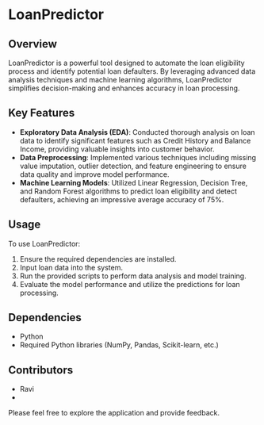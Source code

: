 # LoanPredictor

## Overview
LoanPredictor is a powerful tool designed to automate the loan eligibility process and identify potential loan defaulters. By leveraging advanced data analysis techniques and machine learning algorithms, LoanPredictor simplifies decision-making and enhances accuracy in loan processing.

## Key Features
- **Exploratory Data Analysis (EDA)**: Conducted thorough analysis on loan data to identify significant features such as Credit History and Balance Income, providing valuable insights into customer behavior.
- **Data Preprocessing**: Implemented various techniques including missing value imputation, outlier detection, and feature engineering to ensure data quality and improve model performance.
- **Machine Learning Models**: Utilized Linear Regression, Decision Tree, and Random Forest algorithms to predict loan eligibility and detect defaulters, achieving an impressive average accuracy of 75%.

## Usage
To use LoanPredictor:
1. Ensure the required dependencies are installed.
2. Input loan data into the system.
3. Run the provided scripts to perform data analysis and model training.
4. Evaluate the model performance and utilize the predictions for loan processing.

## Dependencies
- Python 
- Required Python libraries (NumPy, Pandas, Scikit-learn, etc.)

## Contributors
- Ravi
- 
Please feel free to explore the application and provide feedback.
